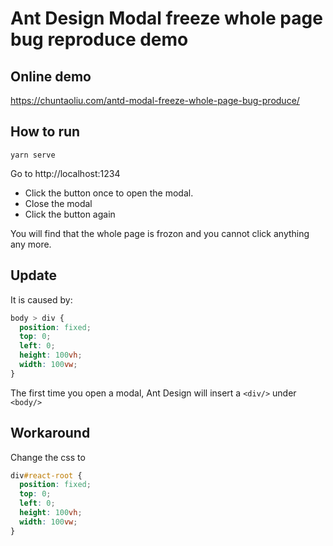 # Ant Design Modal freeze whole page bug reproduce demo

## Online demo

https://chuntaoliu.com/antd-modal-freeze-whole-page-bug-produce/

## How to run

```
yarn serve
```

Go to http://localhost:1234

- Click the button once to open the modal.
- Close the modal
- Click the button again

You will find that the whole page is frozon and you cannot click anything any more.

## Update

It is caused by:

```css
body > div {
  position: fixed;
  top: 0;
  left: 0;
  height: 100vh;
  width: 100vw;
}
```

The first time you open a modal, Ant Design will insert a `<div/>` under `<body/>`

## Workaround

Change the css to

```css
div#react-root {
  position: fixed;
  top: 0;
  left: 0;
  height: 100vh;
  width: 100vw;
}
```
